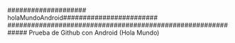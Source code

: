 #################### holaMundoAndroid########################
#############################################################
Prueba de Github con Android (Hola Mundo)
